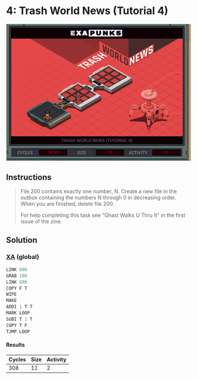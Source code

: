 # 4: Trash World News (Tutorial 4)

<div align="center"><img src="EXAPUNKS - TRASH WORLD NEWS (308, 11, 2, 2022-12-05-19-20-08).gif" /></div>

## Instructions
> File 200 contains exactly one number, N. Create a new file in the *outbox* containing the numbers N through 0 in decreasing order. When you are finished, delete file 200.
> 
> For help completing this task see "Ghast Walks U Thru It" in the first issue of the zine.

## Solution

### [XA](XA.exa) (global)
```asm
LINK 800
GRAB 200
LINK 800
COPY F T
WIPE
MAKE
ADDI 1 T T
MARK LOOP
SUBI T 1 T
COPY T F
TJMP LOOP
```

#### Results
| Cycles | Size | Activity |
|--------|------|----------|
| 308    | 11   | 2        |
